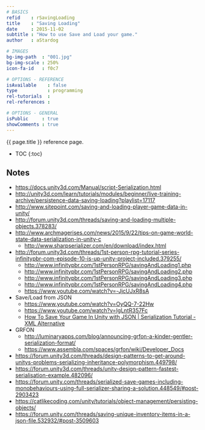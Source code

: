 ```yaml
---
# BASICS
refid    : rSavingLoading
title    : "Saving Loading"
date     : 2015-11-02
subtitle : "How to use Save and Load your game."
author   : aStardog

# IMAGES
bg-img-path  : "001.jpg"
bg-img-scale : 250%
icon-fa-id   : f0c7

# OPTIONS - REFERENCE
isAvailable    : false
type           : programming
rel-tutorials  : 
rel-references : 

# OPTIONS - GENERAL
isPublic     : true
showComments : true
---
```

{{ page.title }} reference page.

* TOC
{:toc}

## Notes

* https://docs.unity3d.com/Manual/script-Serialization.html
* http://unity3d.com/learn/tutorials/modules/beginner/live-training-archive/persistence-data-saving-loading?playlist=17117
* http://www.sitepoint.com/saving-and-loading-player-game-data-in-unity/
* http://forum.unity3d.com/threads/saving-and-loading-multiple-objects.378283/
* http://www.archmagerises.com/news/2015/9/22/tips-on-game-world-state-data-serialization-in-unity-c
  * http://www.sharpserializer.com/en/download/index.html
* http://forum.unity3d.com/threads/1st-person-rpg-tutorial-series-infinitypbr-com-episode-10-is-up-unity-project-included.379255/
  * http://www.infinitypbr.com/1stPersonRPG/savingAndLoading1.php
  * http://www.infinitypbr.com/1stPersonRPG/savingAndLoading2.php
  * http://www.infinitypbr.com/1stPersonRPG/savingAndLoading3.php
  * http://www.infinitypbr.com/1stPersonRPG/savingAndLoading4.php
  * https://www.youtube.com/watch?v=-JjcUJxR8sA
* Save/Load from JSON
  * https://www.youtube.com/watch?v=OyQQ-7-22Hw
  * https://www.youtube.com/watch?v=IgLntR357Fc
  * [How To Save Your Game In Unity with JSON | Serialization Tutorial - XML Alternative](https://www.youtube.com/watch?v=zPhtjcNTMN8)
* GRFON
  * http://luminaryapps.com/blog/announcing-grfon-a-kinder-gentler-serialization-format/
  * https://www.assembla.com/spaces/grfon/wiki/Developer_Docs
* https://forum.unity3d.com/threads/design-patterns-to-get-around-unitys-problems-serializing-inheritance-polymorphism.449798/
* https://forum.unity3d.com/threads/unity-design-pattern-fastest-serialisation-example.482096/
* https://forum.unity.com/threads/serialized-save-games-including-monobehaviours-using-full-serializer-sharing-a-solution.448549/#post-2903423
* https://catlikecoding.com/unity/tutorials/object-management/persisting-objects/
* https://forum.unity.com/threads/saving-unique-inventory-items-in-a-json-file.532932/#post-3509603